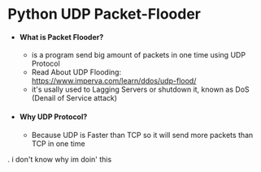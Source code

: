 # Python UDP Packet-Flooder

* #### What is Packet Flooder?
  * is a program send big amount of packets in one time using UDP Protocol
  * Read About UDP Flooding: https://www.imperva.com/learn/ddos/udp-flood/
  * it's usally used to Lagging Servers or shutdown it, known as DoS (Denail of Service attack)

* #### Why UDP Protocol?
  * Because UDP is Faster than TCP so it will send more packets than TCP in one time

.
i don't know why im doin' this


